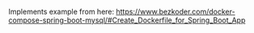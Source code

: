 

Implements example from here: https://www.bezkoder.com/docker-compose-spring-boot-mysql/#Create_Dockerfile_for_Spring_Boot_App 
